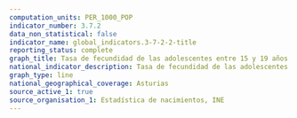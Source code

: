 ```yaml
---
computation_units: PER_1000_POP
indicator_number: 3.7.2
data_non_statistical: false
indicator_name: global_indicators.3-7-2-2-title
reporting_status: complete
graph_title: Tasa de fecundidad de las adolescentes entre 15 y 19 años por cada 1.000 mujeres de ese grupo de edad
national_indicator_description: Tasa de fecundidad de las adolescentes entre 15 y 19 años por cada 1.000 mujeres de ese grupo de edad
graph_type: line
national_geographical_coverage: Asturias
source_active_1: true
source_organisation_1: Estadística de nacimientos, INE
---
```

